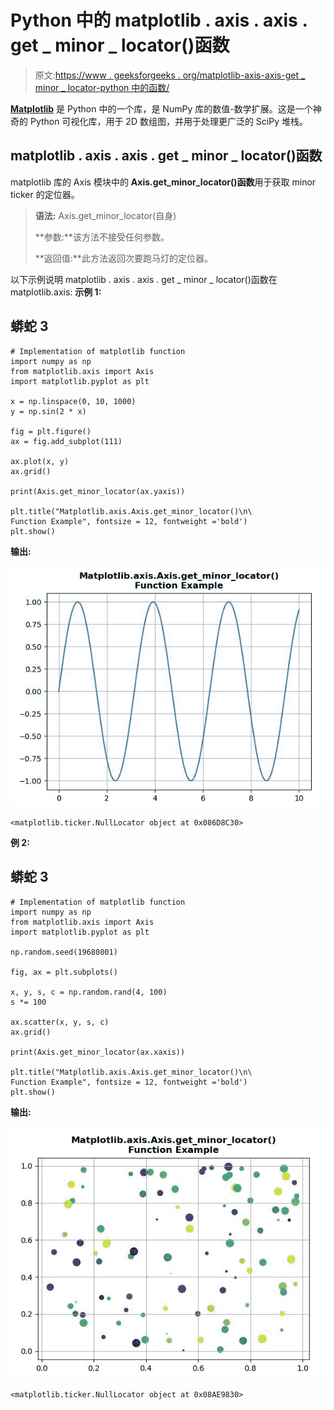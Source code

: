 # Python 中的 matplotlib . axis . axis . get _ minor _ locator()函数

> 原文:[https://www . geeksforgeeks . org/matplotlib-axis-axis-get _ minor _ locator-python 中的函数/](https://www.geeksforgeeks.org/matplotlib-axis-axis-get_minor_locator-function-in-python/)

[**Matplotlib**](https://www.geeksforgeeks.org/python-introduction-matplotlib/) 是 Python 中的一个库，是 NumPy 库的数值-数学扩展。这是一个神奇的 Python 可视化库，用于 2D 数组图，并用于处理更广泛的 SciPy 堆栈。

## matplotlib . axis . axis . get _ minor _ locator()函数

matplotlib 库的 Axis 模块中的 **Axis.get_minor_locator()函数**用于获取 minor ticker 的定位器。

> **语法:** Axis.get_minor_locator(自身)
> 
> **参数:**该方法不接受任何参数。
> 
> **返回值:**此方法返回次要跑马灯的定位器。

以下示例说明 matplotlib . axis . axis . get _ minor _ locator()函数在 matplotlib.axis:
**示例 1:**

## 蟒蛇 3

```
# Implementation of matplotlib function 
import numpy as np
from matplotlib.axis import Axis  
import matplotlib.pyplot as plt   

x = np.linspace(0, 10, 1000) 
y = np.sin(2 * x) 

fig = plt.figure() 
ax = fig.add_subplot(111) 

ax.plot(x, y)
ax.grid()

print(Axis.get_minor_locator(ax.yaxis))

plt.title("Matplotlib.axis.Axis.get_minor_locator()\n\
Function Example", fontsize = 12, fontweight ='bold') 
plt.show()
```

**输出:**

![](img/a3bc87fbf005ac3cc4c23a5ab8ea1768.png)

```
<matplotlib.ticker.NullLocator object at 0x086D8C30>

```

**例 2:**

## 蟒蛇 3

```
# Implementation of matplotlib function 
import numpy as np
from matplotlib.axis import Axis  
import matplotlib.pyplot as plt   

np.random.seed(19680801)  

fig, ax = plt.subplots()  

x, y, s, c = np.random.rand(4, 100)  
s *= 100

ax.scatter(x, y, s, c)
ax.grid()  

print(Axis.get_minor_locator(ax.xaxis))

plt.title("Matplotlib.axis.Axis.get_minor_locator()\n\
Function Example", fontsize = 12, fontweight ='bold') 
plt.show()
```

**输出:**

![](img/1e11205046a008990f12451e7ecc547f.png)

```
<matplotlib.ticker.NullLocator object at 0x08AE9830>

```
